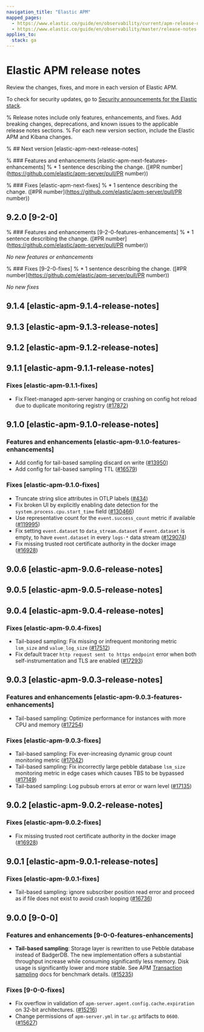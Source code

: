 ```yaml
---
navigation_title: "Elastic APM"
mapped_pages:
  - https://www.elastic.co/guide/en/observability/current/apm-release-notes.html
  - https://www.elastic.co/guide/en/observability/master/release-notes-head.html
applies_to:
  stack: ga
---
```


# Elastic APM release notes

Review the changes, fixes, and more in each version of Elastic APM.

To check for security updates, go to [Security announcements for the Elastic stack](https://discuss.elastic.co/c/announcements/security-announcements/31).

% Release notes include only features, enhancements, and fixes. Add breaking changes, deprecations, and known issues to the applicable release notes sections.
% For each new version section, include the Elastic APM and Kibana changes.

% ## Next version [elastic-apm-next-release-notes]

% ### Features and enhancements [elastic-apm-next-features-enhancements]
% * 1 sentence describing the change. ([#PR number](https://github.com/elastic/apm-server/pull/PR number))

% ### Fixes [elastic-apm-next-fixes]
% * 1 sentence describing the change. ([#PR number](https://github.com/elastic/apm-server/pull/PR number))

## 9.2.0 [9-2-0]

% ### Features and enhancements [9-2-0-features-enhancements]
% * 1 sentence describing the change. ([#PR number](https://github.com/elastic/apm-server/pull/PR number))

_No new features or enhancements_ 

% ### Fixes [9-2-0-fixes]
% * 1 sentence describing the change. ([#PR number](https://github.com/elastic/apm-server/pull/PR number))

_No new fixes_ 

## 9.1.4 [elastic-apm-9.1.4-release-notes]

## 9.1.3 [elastic-apm-9.1.3-release-notes]

## 9.1.2 [elastic-apm-9.1.2-release-notes]

## 9.1.1 [elastic-apm-9.1.1-release-notes]

### Fixes [elastic-apm-9.1.1-fixes]

* Fix Fleet-managed apm-server hanging or crashing on config hot reload due to duplicate monitoring registry ([#17872](https://github.com/elastic/apm-server/pull/17872))

## 9.1.0 [elastic-apm-9.1.0-release-notes]

### Features and enhancements [elastic-apm-9.1.0-features-enhancements]

* Add config for tail-based sampling discard on write ([#13950](https://github.com/elastic/integrations/pull/13950))
* Add config for tail-based sampling TTL ([#16579](https://github.com/elastic/apm-server/pull/16579))

### Fixes [elastic-apm-9.1.0-fixes]

* Truncate string slice attributes in OTLP labels ([#434](https://github.com/elastic/apm-data/pull/434))
* Fix broken UI by explicitly enabling date detection for the `system.process.cpu.start_time` field ([#130466](https://github.com/elastic/elasticsearch/pull/130466))
* Use representative count for the `event.success_count` metric if available ([#119995](https://github.com/elastic/elasticsearch/pull/119995))
* Fix setting `event.dataset` to `data_stream.dataset` if `event.dataset` is empty, to have `event.dataset` in every `logs-*` data stream ([#129074](https://github.com/elastic/elasticsearch/pull/129074))
* Fix missing trusted root certificate authority in the docker image ([#16928](https://github.com/elastic/apm-server/pull/16928))

## 9.0.6 [elastic-apm-9.0.6-release-notes]

## 9.0.5 [elastic-apm-9.0.5-release-notes]

## 9.0.4 [elastic-apm-9.0.4-release-notes]

### Fixes [elastic-apm-9.0.4-fixes]

* Tail-based sampling: Fix missing or infrequent monitoring metric `lsm_size` and `value_log_size` ([#17512](https://github.com/elastic/apm-server/pull/17512))
* Fix default tracer `http request sent to https endpoint` error when both self-instrumentation and TLS are enabled ([#17293](https://github.com/elastic/apm-server/pull/17293))

## 9.0.3 [elastic-apm-9.0.3-release-notes]

### Features and enhancements [elastic-apm-9.0.3-features-enhancements]

* Tail-based sampling: Optimize performance for instances with more CPU and memory ([#17254](https://github.com/elastic/apm-server/pull/17254))

### Fixes [elastic-apm-9.0.3-fixes]

* Tail-based sampling: Fix ever-increasing dynamic group count monitoring metric ([#17042](https://github.com/elastic/apm-server/pull/17042))
* Tail-based sampling: Fix incorrectly large pebble database `lsm_size` monitoring metric in edge cases which causes TBS to be bypassed ([#17149](https://github.com/elastic/apm-server/pull/17149))
* Tail-based sampling: Log pubsub errors at error or warn level ([#17135](https://github.com/elastic/apm-server/pull/17135))

## 9.0.2 [elastic-apm-9.0.2-release-notes]

### Fixes [elastic-apm-9.0.2-fixes]

* Fix missing trusted root certificate authority in the docker image ([#16928](https://github.com/elastic/apm-server/pull/16928))

## 9.0.1 [elastic-apm-9.0.1-release-notes]

### Fixes [elastic-apm-9.0.1-fixes]

* Tail-based sampling: ignore subscriber position read error and proceed as if file does not exist to avoid crash looping ([#16736](https://github.com/elastic/apm-server/pull/16736))

## 9.0.0 [9-0-0]

### Features and enhancements [9-0-0-features-enhancements]

* **Tail-based sampling**: Storage layer is rewritten to use Pebble database instead of BadgerDB. The new implementation offers a substantial throughput increase while consuming significantly less memory. Disk usage is significantly lower and more stable. See APM [Transaction sampling](docs-content://solutions/observability/apm/transaction-sampling.md) docs for benchmark details. ([#15235](https://github.com/elastic/apm-server/pull/15235))

### Fixes [9-0-0-fixes]

* Fix overflow in validation of `apm-server.agent.config.cache.expiration` on 32-bit architectures. ([#15216](https://github.com/elastic/apm-server/pull/15216))
* Change permissions of `apm-server.yml` in `tar.gz` artifacts to `0600`. ([#15627](https://github.com/elastic/apm-server/pull/15627))
